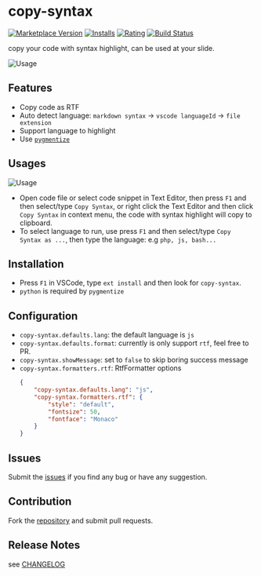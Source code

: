 # copy-syntax

[![Marketplace Version](http://vsmarketplacebadge.apphb.com/version/atian25.copy-syntax.svg)](https://marketplace.visualstudio.com/items?itemName=atian25.copy-syntax)
[![Installs](http://vsmarketplacebadge.apphb.com/installs/atian25.copy-syntax.svg)](https://marketplace.visualstudio.com/items?itemName=atian25.copy-syntax) 
[![Rating](http://vsmarketplacebadge.apphb.com/rating/atian25.copy-syntax.svg)](https://marketplace.visualstudio.com/items?itemName=atian25.copy-syntax)
[![Build Status](https://img.shields.io/travis/atian25/vscode-copy-syntax.svg)](https://travis-ci.org/atian25/vscode-copy-syntax)

copy your code with syntax highlight, can be used at your slide.

![Usage](https://github.com/atian25/vscode-copy-syntax/raw/master/usage.png)

## Features

  - Copy code as RTF
  - Auto detect language: `markdown syntax` -> `vscode languageId` -> `file extension`
  - Support language to highlight
  - Use [`pygmentize`](http://pygments.org/docs/cmdline/)

## Usages

![Usage](https://github.com/atian25/vscode-copy-syntax/raw/master/usage.gif)
  - Open code file or select code snippet in Text Editor, then press `F1` and then select/type `Copy Syntax`, or right click the Text Editor and then click `Copy Syntax` in context menu, the code with syntax highlight will copy to clipboard.
  - To select language to run, use press `F1` and then select/type `Copy Syntax as ...`, then type the language: e.g `php, js, bash...`


## Installation

- Press `F1` in VSCode, type `ext install` and then look for `copy-syntax`.
- `python` is required by `pygmentize`

## Configuration

  - `copy-syntax.defaults.lang`: the default language is `js`
  - `copy-syntax.defaults.format`: currently is only support `rtf`, feel free to PR.
  - `copy-syntax.showMessage`: set to `false` to skip boring success message
  - `copy-syntax.formatters.rtf`: RtfFormatter options
    ```json
    {
        "copy-syntax.defaults.lang": "js",
        "copy-syntax.formatters.rtf": {
            "style": "default",
            "fontsize": 50,
            "fontface": "Monaco"
        }
    }
    ```

## Issues
Submit the [issues](https://github.com/atian25/vscode-copy-syntax/issues) if you find any bug or have any suggestion.

## Contribution
Fork the [repository](https://github.com/atian25/vscode-copy-syntax) and submit pull requests.

## Release Notes
see [CHANGELOG](https://github.com/atian25/vscode-copy-syntax/blob/master/CHANGELOG.md)
